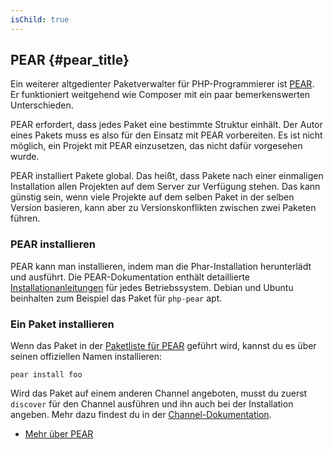 ```yaml
---
isChild: true
---
```


## PEAR {#pear_title}

Ein weiterer altgedienter Paketverwalter für PHP-Programmierer ist [PEAR][1]. Er funktioniert weitgehend wie Composer mit ein paar bemerkenswerten Unterschieden.

PEAR erfordert, dass jedes Paket eine bestimmte Struktur einhält. Der Autor eines Pakets muss es also für den Einsatz mit PEAR vorbereiten. Es ist nicht möglich, ein Projekt mit PEAR einzusetzen, das nicht dafür vorgesehen wurde.

PEAR installiert Pakete global. Das heißt, dass Pakete nach einer einmaligen Installation allen Projekten auf dem Server zur Verfügung stehen. Das kann günstig sein, wenn viele Projekte auf dem selben Paket in der selben Version basieren, kann aber zu Versionskonflikten zwischen zwei Paketen führen.  

### PEAR installieren

PEAR kann man installieren, indem man die Phar-Installation herunterlädt und ausführt. Die PEAR-Dokumentation enthält detaillierte [Installationanleitungen][2] für jedes Betriebssystem. Debian und Ubuntu beinhalten zum Beispiel das Paket für ``php-pear`` apt.

### Ein Paket installieren

Wenn das Paket in der [Paketliste für PEAR][3] geführt wird, kannst du es über seinen offiziellen Namen installieren:

    pear install foo
    
Wird das Paket auf einem anderen Channel angeboten, musst du zuerst `discover` für den Channel ausführen und ihn auch bei der Installation angeben. Mehr dazu findest du in der [Channel-Dokumentation][4].

* [Mehr über PEAR][1]

[1]: http://pear.php.net/
[2]: http://pear.php.net/manual/de/installation.getting.php
[3]: http://pear.php.net/packages.php
[4]: http://pear.php.net/manual/de/guide.users.commandline.channels.php
